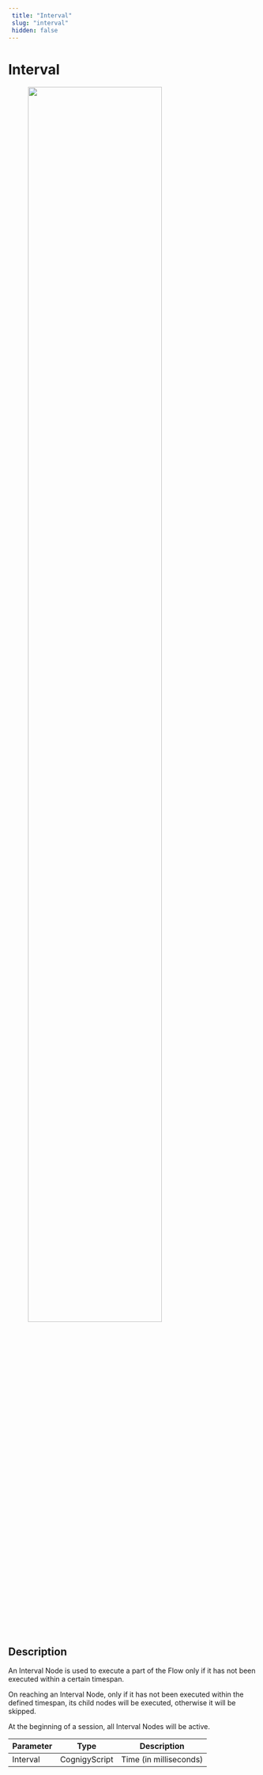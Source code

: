 ```yaml
---
 title: "Interval" 
 slug: "interval" 
 hidden: false 
---
```

# Interval

<figure>
  <img class="image-center" src="{{config.site_url}}ai/flow-nodes/images/logic/interval.png" width="80%" />
</figure>

## Description
<div class="divider"></div>

An Interval Node is used to execute a part of the Flow only if it has not been executed within a certain timespan.

On reaching an Interval Node, only if it has not been executed within the defined timespan, its child nodes will be executed, otherwise it will be skipped.

At the beginning of a session, all Interval Nodes will be active.

| Parameter | Type          | Description            |
|-----------|---------------|------------------------|
| Interval  | CognigyScript | Time (in milliseconds) |

